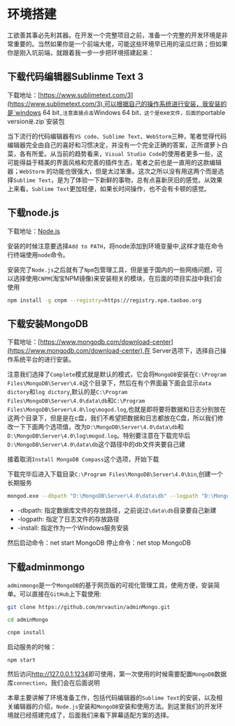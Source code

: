 # 环境搭建

工欲善其事必先利其器。在开发一个完整项目之前，准备一个完整的开发环境是非常重要的。当然如果你是一个前端大佬，可能这些环境早已用的滚瓜烂熟；但如果你是刚入坑前端，就跟着我一步一步把环境搭建起来：

## 下载代码编辑器Sublinme Text 3
下载地址：[https://www.sublimetext.com/3](https://www.sublimetext.com/3),可以根据自己的操作系统进行安装，我安装的是`windows 64 bit`,注意直接点击`Windows 64 bit`，这个是`exe`文件，后面的`portable version`是`.zip`安装包

当下流行的代码编辑器有`VS code`、`Sublime Text`、`WebStorm`三种，笔者觉得代码编辑器完全由自己的喜好和习惯决定，并没有一个完全正确的答案，正所谓萝卜白菜，各有所爱。从当前的趋势看来，`Visual Studio Code`的使用者更多一些，这可能得益于精美的界面风格和完善的插件生态，笔者之前也是一直用的这款编辑器；`WebStorm` 的功能也很强大，但是太过笨重。这次之所以没有用这两个而是选择`Sublime Text`，是为了体验一下新鲜的事物，总有点喜新厌旧的感觉。从效果上来看，`Sublime Text`更加轻便，如果长时间操作，也不会有卡顿的感觉。

## 下载node.js
下载地址：[Node.js](https://nodejs.org/en/)

安装的时候注意要选择`Add to PATH`，将node添加到环境变量中,这样才能在命令行终端使用`node`命令。

安装完了`Node.js`之后就有了`Npm`包管理工具，但是鉴于国内的一些网络问题，可以选择使用`CNPM`(淘宝NPM镜像)来安装相关的模块，在后面的项目实战中我们会使用

```bash
npm install -g cnpm --registry=https://registry.npm.taobao.org
```

## 下载安装MongoDB
下载地址：[https://www.mongodb.com/download-center](https://www.mongodb.com/download-center),在 Server选项下，选择自己操作系统平台的进行安装。

注意我们选择了`Complete`模式就是默认的模式，它会将`MongoDB`安装在`C:\Program Files\MongoDB\Server\4.0`这个目录下，然后在有个界面最下面会显示`data dictory`和`log dictory`,默认的是`C:\Program Files\MongoDB\Server\4.0\data\db`和`C:\Program Files\MongoDB\Server\4.0\log\mogod.log`,也就是即将要将数据和日志分别放在这两个目录下，但是是在c盘，我们不希望把数据和日志都放在C盘，所以我们修改一下下面两个选项值，改为`D:\MongoDB\Server\4.0\data\db`和`D:\MongoDB\Server\4.0\log\mogod.log`。特别要注意在下载完毕后`D:\MongoDB\Server\4.0\data\db`这个路径中的db文件夹要自己建

接着取消`Install MongoDB Compass`这个选项，开始下载

下载完毕后进入下载目录`C:\Program Files\MongoDB\Server\4.0\bin`,创建一个长期服务
```bash
mongod.exe --dbpath "D:\MongoDB\Server\4.0\data\db" --logpath "D:\MongoDB\Server\4.0\log\mongod.log" --install -serviceName "MongoDB"
```
+ -dbpath: 指定数据库文件的存放路径，之前说过`\data\db`目录要自己新建
+ -logpath: 指定了日志文件的存放路径
+ -install: 指定作为一个Windows服务安装

然后启动命令：net start MongoDB
停止命令：net stop MongoDB

## 下载adminmongo
`adminmongo`是一个`MongoDB`的基于网页版的可视化管理工具，使用方便，安装简单。可以直接在`GitHub`上下载使用:
```bash
git clone https://github.com/mrvautin/adminMongo.git

cd adminMongo

cnpm install
```
启动服务的时候：
```
npm start
```
然后访问<font color=#3eaf7c>http://127.0.0.1:1234</font>即可使用，第一次使用的时候需要配置`MongoDB`数据库`connection`，我们会在后面说明


本章主要讲解了环境准备工作，包括代码编辑器的`Sublime Text`的安装，以及相关编辑器的介绍，`Node.js`安装和`MongoDB`安装和使用方法。到这里我们的开发环境就已经搭建完成了，后面我们来看下屏幕适配方案的选择。